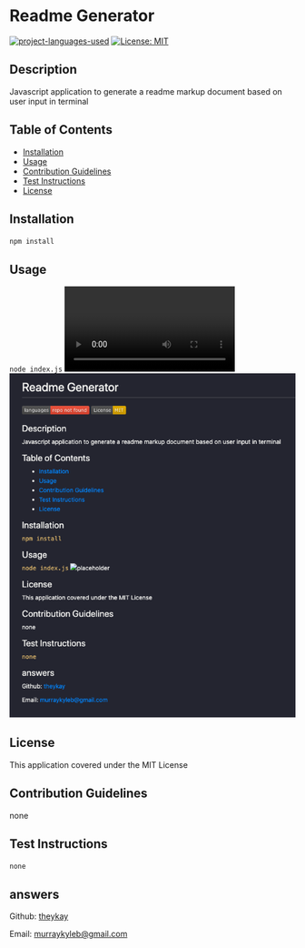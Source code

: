 # Readme Generator
[![project-languages-used](https://img.shields.io/github/languages/count/:theykay/:readme-gen?color=important)](https://github.com/theykay/readme-gen)
[![License: MIT](https://img.shields.io/badge/License-MIT-yellow.svg)](https://opensource.org/licenses/MIT)
            
## Description
Javascript application to generate a readme markup document based on user input in terminal

## Table of Contents
* [Installation](#installation)
* [Usage](#usage)
* [Contribution Guidelines](#contribution-guidelines)
* [Test Instructions](#test-instructions) 
* [License](#license)

## Installation
`npm install`

## Usage
`node index.js`
![walkthrough video](./assets/readme-walkthrough.mov)
![result](./assets/readme-result.png)

## License
This application covered under the MIT License

## Contribution Guidelines
none

## Test Instructions
`none`

## answers
Github: [theykay](https://github.com/theykay)

Email: [murraykyleb@gmail.com](mailto:murraykyleb@gmail.com)
